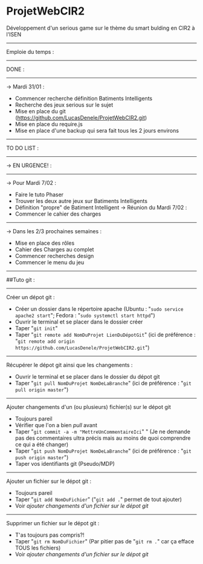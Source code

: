 # ProjetWebCIR2
Développement d'un serious game sur le thème du smart bulding en CIR2 à l'ISEN

----------------
Emploie du temps :

--------
DONE :

--------
-> Mardi 31/01 :
- Commencer recherche définition Batiments Intelligents
- Recherche des jeux serious sur le sujet
- Mise en place du git (https://github.com/LucasDenele/ProjetWebCIR2.git)
- Mise en place du require.js
- Mise en place d'une backup qui sera fait tous les 2 jours environs

--------
TO DO LIST :

--------
-> EN URGENCE! :

--------
-> Pour Mardi 7/02 : 
- Faire le tuto Phaser
- Trouver les deux autre jeux sur Batiments Intelligents
- Définition "propre" de Batiment Intelligent
-> Réunion du Mardi 7/02 :
- Commencer le cahier des charges

--------
-> Dans les 2/3 prochaines semaines :
- Mise en place des rôles
- Cahier des Charges au complet
- Commencer recherches design
- Commencer le menu du jeu

----------------
##Tuto git :

--------
Créer un dépot git :
- Créer un dossier dans le répertoire apache (Ubuntu : "`sudo service apache2 start`"; Fedora : "`sudo systemctl start httpd`")
- Ouvrir le terminal et se placer dans le dossier créer
- Taper "`git init`"
- Taper "`git remote add NomDuProjet LienDuDépotGit`" (ici de préférence : "`git remote add origin https://github.com/LucasDenele/ProjetWebCIR2.git`")

--------
Récupérer le dépot git ainsi que les changements :
- Ouvrir le terminal et se placer dans le dossier du dépot git
- Taper "`git pull NomDuProjet NomDeLaBranche`" (ici de préférence : "`git pull origin master`")

--------
Ajouter changements d'un (ou plusieurs) fichier(s) sur le dépot git
- Toujours pareil
- Vérifier que l'on a bien *pull* avant
- Taper "`git commit -a -m "MettreUnCommentaireIci`" " (Je ne demande pas des commentaires ultra précis mais au moins de quoi comprendre ce qui a été changer)
- Taper "`git push NomDuProjet NomDeLaBranche`" (ici de préférence : "`git push origin master`")
- Taper vos identifiants git (Pseudo/MDP)

--------
Ajouter un fichier sur le dépot git :
- Toujours pareil
- Taper "`git add NomDuFichier`" ("`git add .`" permet de tout ajouter)
- Voir *ajouter changements d'un fichier sur le dépot git*

--------
Supprimer un fichier sur le dépot git :
- T'as toujours pas compris?!
- Taper "`git rm NomDuFichier`" (Par pitier pas de "`git rm .`" car ça efface TOUS les fichiers)
- Voir *ajouter changements d'un fichier sur le dépot git*
